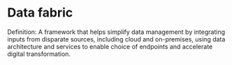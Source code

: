 # Data fabric

Definition: A framework that helps simplify data management by integrating inputs from disparate sources, including cloud and on-premises, using data architecture and services to enable choice of endpoints and accelerate digital transformation.